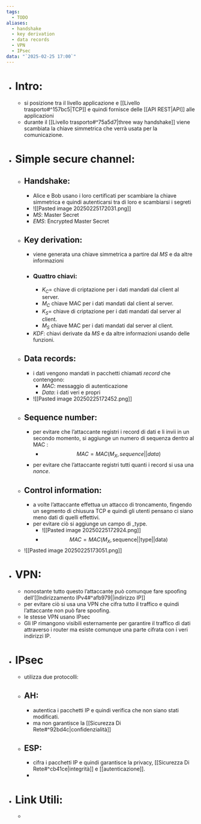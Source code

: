 ```yaml
---
tags:
  - TODO
aliases:
  - handshake
  - key derivation
  - data records
  - VPN
  - IPsec
data: "`2025-02-25 17:00`"
---
```

- # Intro:
	- si posizione tra il livello applicazione e [[Livello trasporto#^157bc5|TCP]] e quindi fornisce delle [[API REST|API]] alle applicazioni  
	- durante il [[Livello trasporto#^75a5d7|three way handshake]] viene scambiata la chiave simmetrica che verrà usata per la comunicazione.
- # Simple secure channel:
	- ## Handshake:
		- Alice e Bob usano i loro certificati per scambiare la chiave simmetrica e quindi autenticarsi tra di loro e scambiarsi i segreti
		- ![[Pasted image 20250225172031.png]]
		- _MS_: Master Secret
		- _EMS_: Encrypted Master Secret
	- ## Key derivation:
		- viene generata una chiave simmetrica a partire dal _MS_ e da altre informazioni
		- ### Quattro chiavi:
			- $K_{C}=$ chiave di criptazione per i dati mandati dal client al server.
			- $M_{C}$ chiave MAC per i dati mandati dal client al server.
			- $K_{S}=$ chiave di criptazione per i dati mandati dal server al client.
			- $M_{S}$ chiave MAC per i dati mandati dal server al client.
		- $KDF$: chiavi derivate da _MS_ e da altre informazioni usando delle funzioni.
	- ## Data records:
		- i dati vengono mandati in pacchetti chiamati _record_ che contengono:
			- _MAC_: messaggio di autenticazione
			- _Data_: i dati veri e propri
		- ![[Pasted image 20250225172452.png]]
	- ## Sequence number:
		- per evitare che l’attaccante registri i record di dati e li invii in un secondo momento, si aggiunge un numero di sequenza dentro al MAC :
			- $$MAC=MAC(M_{X}, sequence||data)$$
		- per evitare che l’attaccante registri tutti quanti i record si usa una _nonce_.
	- ## Control information:
		- a volte l’attaccante effettua un attacco di troncamento, fingendo un segmento di chiusura TCP e quindi gli utenti pensano ci siano meno dati di quelli effettivi. 
		- per evitare ciò si aggiunge un campo di _type.
			- ![[Pasted image 20250225172924.png]]
			- $$MAC=MAC(M_{X}, \text{sequence||type||data})$$
	-  ![[Pasted image 20250225173051.png]]
- # VPN:
	- nonostante tutto questo l’attaccante può comunque fare spoofing dell’[[Indirizzamento IPv4#^afb979||indirizzo IP]] 
	- per evitare ciò si usa una VPN che cifra tutto il traffico e quindi l’attaccante non può fare spoofing.
	- le stesse VPN usano IPsec 
	- Gli IP rimangono visibili esternamente per garantire il traffico di dati attraverso i router ma esiste comunque una parte cifrata con i veri indirizzi IP. 
- # IPsec
	- utilizza due protocolli:
	- ## AH:
		- autentica i pacchetti IP e quindi verifica che non siano stati modificati. 
		- ma non garantisce la [[Sicurezza Di Rete#^92bd4c|confidenzialità]]
	- ## ESP:
		- cifra i pacchetti IP e quindi garantisce la privacy, [[Sicurezza Di Rete#^cb41ce|integrità]] e [[autenticazione]].
		- 
- # Link Utili:
	- 